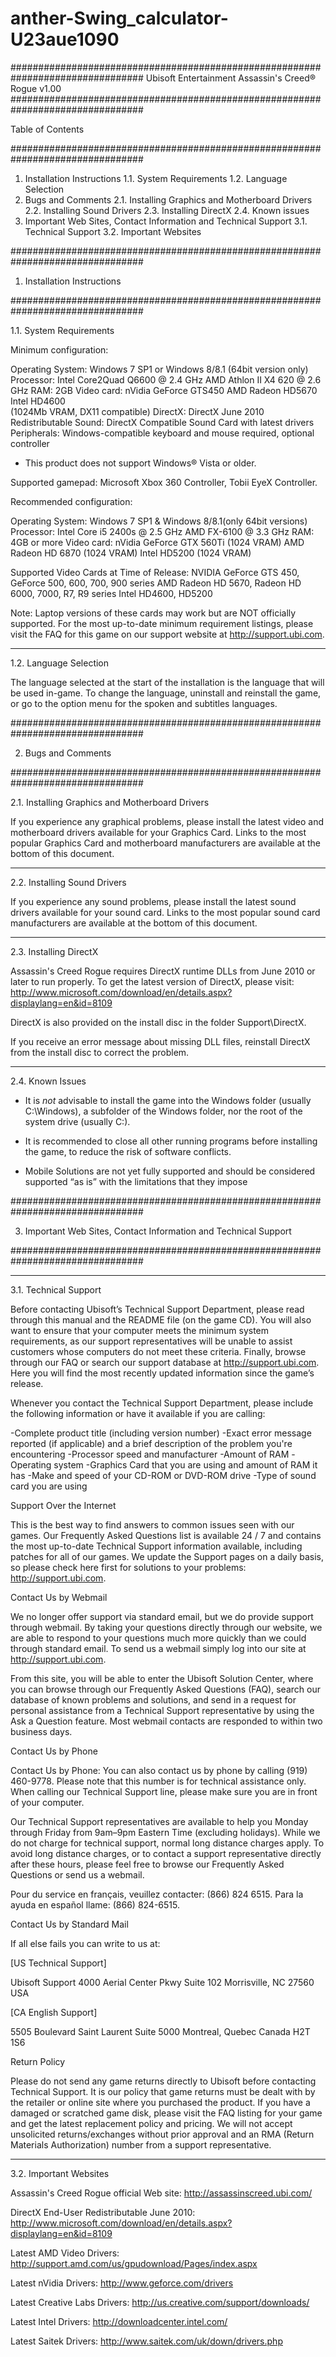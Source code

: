 # anther-Swing_calculator-U23aue1090

################################################################################
Ubisoft Entertainment
Assassin's Creed® Rogue v1.00
################################################################################

Table of Contents

################################################################################

1. Installation Instructions
1.1. System Requirements
1.2. Language Selection
2. Bugs and Comments
2.1. Installing Graphics and Motherboard Drivers
2.2. Installing Sound Drivers
2.3. Installing DirectX
2.4. Known issues
3. Important Web Sites, Contact Information and Technical Support
3.1. Technical Support
3.2. Important Websites

################################################################################

1. Installation Instructions

################################################################################

1.1. System Requirements

Minimum configuration:

Operating System: Windows 7 SP1 or Windows 8/8.1 (64bit version only)
Processor:        Intel Core2Quad Q6600 @ 2.4 GHz
					AMD Athlon II X4 620 @ 2.6 GHz
RAM:              2GB
Video card:     nVidia GeForce GTS450
				AMD Radeon HD5670
				Intel HD4600  
				(1024Mb VRAM, DX11 compatible)
DirectX:          DirectX June 2010 Redistributable
Sound:            DirectX Compatible Sound Card with latest drivers 
Peripherals:      Windows-compatible keyboard and mouse required, optional controller


* This product does not support Windows® Vista or older.

Supported gamepad: Microsoft Xbox 360 Controller, Tobii EyeX Controller.

Recommended configuration:

Operating System: Windows 7 SP1 & Windows 8/8.1(only 64bit versions)
Processor:      Intel Core i5 2400s @ 2.5 GHz
				AMD FX-6100 @ 3.3 GHz
RAM:            4GB or more
Video card:     nVidia GeForce GTX 560Ti (1024 VRAM)
				AMD Radeon HD 6870 (1024 VRAM)
				Intel HD5200 (1024 VRAM)


Supported Video Cards at Time of Release:
NVIDIA GeForce GTS 450, GeForce 500, 600, 700, 900 series
AMD Radeon HD 5670, Radeon HD 6000, 7000, R7, R9 series
Intel HD4600, HD5200

Note:   Laptop versions of these cards may work but are NOT officially supported.
	For the most up-to-date minimum requirement listings, please visit the FAQ for this game on our support website at http://support.ubi.com.


--------------------------------------------------------------------------------
1.2. Language Selection

The language selected at the start of the installation is the language that will
be used in-game. To change the language, uninstall and reinstall the game, or go to the option menu for the spoken and subtitles languages.


  
################################################################################

2. Bugs and Comments

################################################################################

2.1. Installing Graphics and Motherboard Drivers

If you experience any graphical problems, please install the latest video and
motherboard drivers available for your Graphics Card. Links to the most popular
Graphics Card and motherboard manufacturers are available at the bottom of this
document.

--------------------------------------------------------------------------------
2.2. Installing Sound Drivers

If you experience any sound problems, please install the latest sound
drivers available for your sound card. Links to the most popular sound card
manufacturers are available at the bottom of this document.

--------------------------------------------------------------------------------
2.3. Installing DirectX

Assassin's Creed Rogue requires DirectX runtime DLLs from June 2010 or later to
run properly. To get the latest version of DirectX, please visit:
http://www.microsoft.com/download/en/details.aspx?displaylang=en&id=8109

DirectX is also provided on the install disc in the folder Support\DirectX. 
 
If you receive an error message about missing DLL files, reinstall DirectX from
the install disc to correct the problem.

--------------------------------------------------------------------------------

2.4. Known Issues

* It is _not_ advisable to install the game into the Windows folder (usually
  C:\Windows), a subfolder of the Windows folder, nor the root of the system
  drive (usually C:\).

* It is recommended to close all other running programs before installing the
  game, to reduce the risk of software conflicts.

* Mobile Solutions are not yet fully supported and should be considered
supported “as is” with the limitations that they impose

################################################################################

3. Important Web Sites, Contact Information and Technical Support

################################################################################

--------------------------------------------------------------------------------
3.1. Technical Support

Before contacting Ubisoft’s Technical Support Department, please read through this 
manual and the README file (on the game CD). You will also want to ensure that 
your computer meets the minimum system requirements, as our support representatives 
will be unable to assist customers whose computers do not meet these criteria. 
Finally, browse through our FAQ or search our support database at 
http://support.ubi.com. Here you will find the most recently updated information 
since the game’s release.

Whenever you contact the Technical Support Department, please include the
following information or have it available if you are calling:

-Complete product title (including version number)
-Exact error message reported (if applicable) and a brief description of the
 problem you're encountering
-Processor speed and manufacturer
-Amount of RAM
-Operating system
-Graphics Card that you are using and amount of RAM it has
-Make and speed of your CD-ROM or DVD-ROM drive
-Type of sound card you are using


Support Over the Internet

This is the best way to find answers to common issues 
seen with our games. Our Frequently Asked Questions list is available 24 / 7 and 
contains the most up-to-date Technical Support information available, including 
patches for all of our games. We update the Support pages on a daily basis, so 
please check here first for solutions to your problems: http://support.ubi.com.


Contact Us by Webmail

We no longer offer support via standard email, but we do 
provide support through webmail. By taking your questions directly through our 
website, we are able to respond to your questions much more quickly than we could 
through standard email. To send us a webmail simply log into our site at 
http://support.ubi.com.

From this site, you will be able to enter the Ubisoft Solution Center, where you 
can browse through our Frequently Asked Questions (FAQ), search our database of 
known problems and solutions, and send in a request for personal assistance from 
a Technical Support representative by using the Ask a Question feature. Most 
webmail contacts are responded to within two business days.


Contact Us by Phone

Contact Us by Phone: You can also contact us by phone by calling (919) 460-9778. 
Please note that this number is for technical assistance only. When calling our 
Technical Support line, please make sure you are in front of your computer.

Our Technical Support representatives are available to help you Monday through 
Friday from 9am–9pm Eastern Time (excluding holidays).
While we do not charge for technical support, normal long distance charges apply. 
To avoid long distance charges, or to contact a support representative directly 
after these hours, please feel free to browse our Frequently Asked Questions 
or send us a webmail.

Pour du service en français, veuillez contacter: (866) 824 6515.
Para la ayuda en español llame: (866) 824-6515.


Contact Us by Standard Mail

If all else fails you can write to us at:

[US Technical Support]

Ubisoft Support
4000 Aerial Center Pkwy
Suite 102
Morrisville, NC 27560
USA 

[CA English Support]

5505 Boulevard Saint Laurent
Suite 5000
Montreal, Quebec
Canada H2T 1S6 


Return Policy

Please do not send any game returns directly to Ubisoft before 
contacting Technical Support. It is our policy that game returns must be dealt 
with by the retailer or online site where you purchased the product. If you have 
a damaged or scratched game disk, please visit the FAQ listing for your game 
and get the latest replacement policy and pricing. We will not accept 
unsolicited returns/exchanges without prior approval and an RMA 
(Return Materials Authorization) number from a support representative.


--------------------------------------------------------------------------------
3.2. Important Websites

Assassin's Creed Rogue official Web site:
http://assassinscreed.ubi.com/

DirectX End-User Redistributable June 2010:
http://www.microsoft.com/download/en/details.aspx?displaylang=en&id=8109

Latest AMD Video Drivers:
http://support.amd.com/us/gpudownload/Pages/index.aspx

Latest nVidia Drivers:
http://www.geforce.com/drivers

Latest Creative Labs Drivers:
http://us.creative.com/support/downloads/

Latest Intel Drivers:
http://downloadcenter.intel.com/

Latest Saitek Drivers:
http://www.saitek.com/uk/down/drivers.php


